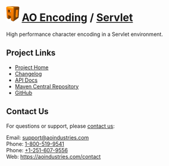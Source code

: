# [<img src="ao-logo.png" alt="AO Logo" width="35" height="40">](https://aoindustries.com/) [AO Encoding](https://aoindustries.com/ao-encoding/) / [Servlet](https://aoindustries.com/ao-encoding/servlet/)
High performance character encoding in a Servlet environment.

## Project Links
* [Project Home](https://aoindustries.com/ao-encoding/servlet/)
* [Changelog](https://aoindustries.com/ao-encoding/servlet/changelog)
* [API Docs](https://aoindustries.com/ao-encoding/servlet/apidocs/)
* [Maven Central Repository](https://search.maven.org/#search%7Cgav%7C1%7Cg:%22com.aoindustries%22%20AND%20a:%22ao-encoding-servlet%22)
* [GitHub](https://github.com/aoindustries/ao-encoding-servlet)

## Contact Us
For questions or support, please [contact us](https://aoindustries.com/contact):

Email: [support@aoindustries.com](mailto:support@aoindustries.com)  
Phone: [1-800-519-9541](tel:1-800-519-9541)  
Phone: [+1-251-607-9556](tel:+1-251-607-9556)  
Web: https://aoindustries.com/contact
